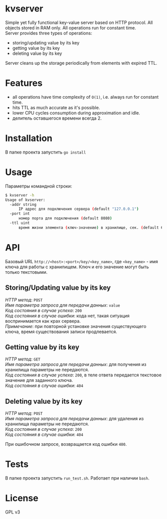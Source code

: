 # kvserver
Simple yet fully functional key-value server based on HTTP protocol. All objects stored in RAM only. All operations run for constant time.    
Server provides three types of operations:

- storing/updating value by its key
- getting value by its key
- deleting value by its key

Server cleans up the storage periodically from elements with expired TTL.

# Features

- all operations have time complexity of ```O(1)```, i.e. always run for constant time.    
- hits TTL as much accurate as it's possible.    
- lower CPU cycles consumption during approximation and idle.    
- делитель оставшегося времени всегда 2.

# Installation
В папке проекта запустить ```go install```

# Usage
Параметры командной строки:
```bash
$ kvserver -h
Usage of kvserver:
  -addr string
      IP адрес для подключения сервера (default "127.0.0.1")
  -port int
      номер порта для подключения (default 8080)
  -ttl uint
      время жизни элемента (ключ-значение) в хранилище, сек. (default 60)
```
# API
Базовый URL ```http://<host>:<port>/key/<key_name>```, где ```<key_name>``` - имя ключа для работы с хранилищем. Ключ и его значение могут быть только текстовыми.
## Storing/Updating value by its key
_HTTP метод_: ```POST```    
_Имя параметра запроса для передачи данных_: ```value```    
_Код состояния в случае успеха_: ```200```    
_Код состояния в случае ошибки_: кода нет, такая ситуация воспринимается как крах сервера.    
_Примечание_: при повторной установке значения существующего ключа, время существования записи продлевается.

## Getting value by its key
_HTTP метод_: ```GET```    
_Имя параметра запроса для передачи данных_: для получения из хранилища параметры не передаются.    
_Код состояния в случае успеха_: ```200```, в теле ответа передается текстовое значение для заданного ключа.    
_Код состояния в случае ошибки_: ```404```

## Deleting value by its key
_HTTP метод_: ```POST```    
_Имя параметра запроса для передачи данных_: для удаления из хранилища параметры не передаются.    
_Код состояния в случае успеха_: ```200```    
_Код состояния в случае ошибки_: ```404```

При ошибочном запросе, возвращается код ошибки ```400```.

# Tests
В папке проекта запустить ```run_test.sh```. Работает при наличии ```bash```.

# License
GPL v3
